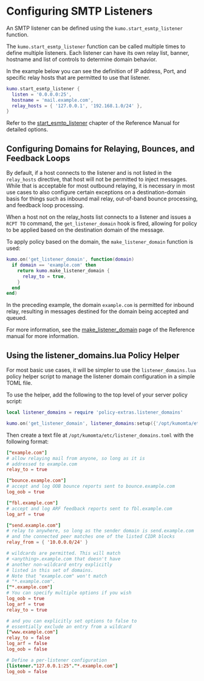 # Configuring SMTP Listeners

An SMTP listener can be defined using the `kumo.start_esmtp_listener` function.

The `kumo.start_esmtp_listener` function can be called multiple times to define multiple listeners. Each listener can have its own relay list, banner, hostname and list of controls to determine domain behavior.

In the example below you can see the definition of IP address, Port, and specific relay hosts that are permitted to use that listener.

```lua
kumo.start_esmtp_listener {
  listen = '0.0.0.0:25',
  hostname = 'mail.example.com',
  relay_hosts = { '127.0.0.1', '192.168.1.0/24' },
}
```

Refer to the [start_esmtp_listener](https://docs.kumomta.com/reference/kumo/start_esmtp_listener/) chapter of the Reference Manual for detailed options.

## Configuring Domains for Relaying, Bounces, and Feedback Loops

By default, if a host connects to the listener and is not listed in the `relay_hosts` directive, that host will not be permitted to inject messages. While that is acceptable for most outbound relaying, it is necessary in most use cases to also configure certain exceptions on a destination-domain basis for things such as inbound mail relay, out-of-band bounce processing, and feedback loop processing.

When a host not on the relay_hosts list connects to a listener and issues a `RCPT TO` command, the `get_listener_domain` hook is fired, allowing for policy to be applied based on the destination domain of the message.

To apply policy based on the domain, the `make_listener_domain` function is used:

```lua
kumo.on('get_listener_domain', function(domain)
  if domain == 'example.com' then
    return kumo.make_listener_domain {
      relay_to = true,
    }
  end
end)
```

In the preceding example, the domain `example.com` is permitted for inbound relay, resulting in messages destined for the domain being accepted and queued.

For more information, see the [make_listener_domain](../../reference/kumo/make_listener_domain.md) page of the Reference manual for more information.

## Using the listener_domains.lua Policy Helper

For most basic use cases, it will be simpler to use the `listener_domains.lua` policy helper script to manage the listener domain configuration in a simple TOML file.

To use the helper, add the following to the top level of your server policy script:

```lua
local listener_domains = require 'policy-extras.listener_domains'

kumo.on('get_listener_domain', listener_domains:setup({'/opt/kumomta/etc/listener_domains.toml'}))
```

Then create a text file at `/opt/kumomta/etc/listener_domains.toml` with the following format:

```toml
["example.com"]
# allow relaying mail from anyone, so long as it is
# addressed to example.com
relay_to = true

["bounce.example.com"]
# accept and log OOB bounce reports sent to bounce.example.com
log_oob = true

["fbl.example.com"]
# accept and log ARF feedback reports sent to fbl.example.com
log_arf = true

["send.example.com"]
# relay to anywhere, so long as the sender domain is send.example.com
# and the connected peer matches one of the listed CIDR blocks
relay_from = { '10.0.0.0/24' }

# wildcards are permitted. This will match
# <anything>.example.com that doesn't have
# another non-wildcard entry explicitly
# listed in this set of domains.
# Note that "example.com" won't match
# "*.example.com".
["*.example.com"]
# You can specify multiple options if you wish
log_oob = true
log_arf = true
relay_to = true

# and you can explicitly set options to false to
# essentially exclude an entry from a wildcard
["www.example.com"]
relay_to = false
log_arf = false
log_oob = false

# Define a per-listener configuration
[listener."127.0.0.1:25"."*.example.com"]
log_oob = false
```